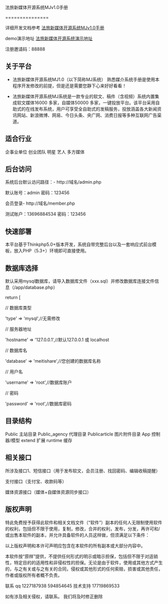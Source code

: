 法旅新媒体开源系统MJv1.0手册

===============

详细开发文档参考 [法旅新媒体开源系统MJv1.0手册](https://www.showdoc.com.cn/p/329804f941ebb9addaf6aea89cfc0308)

demo演示地址 [法旅新媒体开源系统演示地址](http://www.zxal.cn/member.php/login/index.html)

注册邀请码：88888

## 关于平台

- 法旅新媒体开源系统MJ1.0（以下简称MJ系统） 熟悉媒介系统手册是使用本程序开发修改的前提，但是还是需要您静下心来好好看看！

- 法旅新媒体开源系统MJ系统是一款专业的软文、稿件（含视频）系统内置集成软文媒体16000 多家，自媒体50000 多家，一键投放平台。该平台采用自助式的在线发布系统，用户可享受全自助式的发稿服务，投放涵盖各大新闻资讯网站、新浪微博、网易、今日头条、央广网、消费日报等多种互联网广告渠道。

## 适合行业

企事业单位 创业团队 明星 艺人 多方媒体

## 后台访问

系统后台默认访问路径：- http://域名/admin.php

默认账号：admin 密码：123456

会员登录- http://域名/member.php

测试账户：13696884534 密码：123456

## 快速部署

本平台基于Thinkphp5.0+版本开发，系统自带完整后台以及一套响应式前台模板，放入PHP（5.3+）环境即可直接使用。

## 数据库选择


默认采用mysql数据库，请导入数据库文件（xxx.sql）并修改数据库连接文件信息（/app/database.php）

return [

  // 数据库类型

  'type'           => 'mysql',//无需修改

  // 服务器地址

  'hostname'       => '127.0.0.1',//默认127.0.0.1 或 localhost

  // 数据库名

  'database'       => 'meitishare',//您创建的数据库名称

  // 用户名

  'username'       => 'root',//数据库账户

  // 密码

  'password'       => 'root',//数据库密码

## 目录结构

Public          主站目录
Public_agency   代理目录
Publicarticle   图片附件目录
App             控制器/模型
extend          扩展
runtime         缓存

## 相关接口

所涉及接口1、短信接口（用于发布软文，会员注册、找回密码、编辑收稿提醒）

支付接口（支付宝、收款码等）

媒体资源接口（媒体+自媒体资源同步接口）

## 版权声明

特此免费授予获得此软件和相关文档文件（“软件”）副本的任何人无限制使用软件的权利，包括但不限于使用，复制，修改，合并的权利，发布，分发，再许可和/或出售本软件的副本，并允许具备软件的人员这样做，但须满足以下条件：

以上版权声明和本许可声明应包含在本软件的所有副本或大部分内容中。

本软件按“原样”提供，不提供任何形式的明示或暗示担保，包括但不限于对适销性，特定目的的适用性和非侵权性的担保。无论是由于软件，使用或其他方式产生的，与之有关或与之有关的合同，侵权或其他形式的任何索赔，损害或其他责任，作者或版权所有者概不负责。

联系 qq 1227187938 594854645  技术支持 17719869533

如有涉及相关侵权，请联系。 我们将及时修正删除

